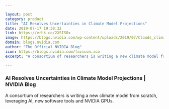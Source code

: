 ```yaml
---

layout: post
category: product
title: "AI Resolves Uncertainties in Climate Model Projections"
date: 2019-07-17 19:30:32
link: https://vrhk.co/2XSISOx
image: https://blogs.nvidia.com/wp-content/uploads/2019/07/Clouds_climate-model.jpg
domain: blogs.nvidia.com
author: "The Official NVIDIA Blog"
icon: https://blogs.nvidia.com/favicon.ico
excerpt: "A consortium of researchers is writing a new climate model from scratch, leveraging AI, new software tools and NVIDIA GPUs. "

---
```


### AI Resolves Uncertainties in Climate Model Projections | NVIDIA Blog

A consortium of researchers is writing a new climate model from scratch, leveraging AI, new software tools and NVIDIA GPUs. 